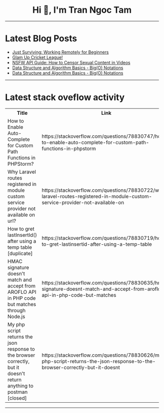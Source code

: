 <h1 align="center">Hi 👋, I'm Tran Ngoc Tam</h1>

---

# Latest Blog Posts 
<!-- BLOG-POST-LIST:START -->
- [Just Surviving: Working Remotely for Beginners](https://dev.to/lukeocodes/just-surviving-working-remotely-for-beginners-342n)
- [Glam Up Cricket League!](https://dev.to/tanulathika_deokule/glam-up-cricket-league-2g8)
- [NSFW API Guide: How to Censor Sexual Content in Videos](https://dev.to/api4ai/nsfw-api-guide-how-to-censor-sexual-content-in-videos-1fai)
- [Data Structure and Algorithm Basics - Big&lpar;O&rpar; Notations](https://dev.to/somadevtoo/data-structure-and-algorithm-basics-bigo-notations-5ak)
- [Data Structure and Algorithm Basics - Big&lpar;O&rpar; Notations](https://dev.to/somadevtoo/data-structure-and-algorithm-basics-bigo-notations-1nek)
<!-- BLOG-POST-LIST:END -->

---

# Latest stack oveflow activity
<table>
  <tr><th>Title</th><th>Link</th></tr>
  <!-- STACKOVERFLOW:START --><tr><td>How to Enable Auto-Complete for Custom Path Functions in PHPStorm?</td><td>https://stackoverflow.com/questions/78830747/how-to-enable-auto-complete-for-custom-path-functions-in-phpstorm</td></tr><tr><td>Why Laravel routes registered in module custom service provider not available on url?</td><td>https://stackoverflow.com/questions/78830722/why-laravel-routes-registered-in-module-custom-service-provider-not-available-on</td></tr><tr><td>How to gret lastInsertId&lpar;&rpar; after using a temp table [duplicate]</td><td>https://stackoverflow.com/questions/78830719/how-to-gret-lastinsertid-after-using-a-temp-table</td></tr><tr><td>HMAC signature doesn&#39;t match and accept from AROFLO API in PHP code but matches through Node.js</td><td>https://stackoverflow.com/questions/78830635/hmac-signature-doesnt-match-and-accept-from-aroflo-api-in-php-code-but-matches</td></tr><tr><td>My php script returns the json response to the browser correctly, but it doesn&#39;t return anything to postman [closed]</td><td>https://stackoverflow.com/questions/78830626/my-php-script-returns-the-json-response-to-the-browser-correctly-but-it-doesnt</td></tr><!-- STACKOVERFLOW:END -->
</table>

---


